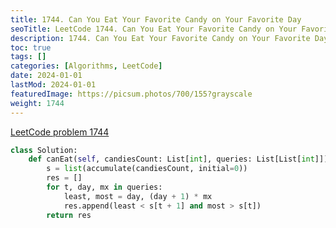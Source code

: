 ```yaml
---
title: 1744. Can You Eat Your Favorite Candy on Your Favorite Day
seoTitle: LeetCode 1744. Can You Eat Your Favorite Candy on Your Favorite Day | Python solution and explanation
description: 1744. Can You Eat Your Favorite Candy on Your Favorite Day
toc: true
tags: []
categories: [Algorithms, LeetCode]
date: 2024-01-01
lastMod: 2024-01-01
featuredImage: https://picsum.photos/700/155?grayscale
weight: 1744
---
```


[LeetCode problem 1744](https://leetcode.com/problems/can-you-eat-your-favorite-candy-on-your-favorite-day/)

```python
class Solution:
    def canEat(self, candiesCount: List[int], queries: List[List[int]]) -> List[bool]:
        s = list(accumulate(candiesCount, initial=0))
        res = []
        for t, day, mx in queries:
            least, most = day, (day + 1) * mx
            res.append(least < s[t + 1] and most > s[t])
        return res

```
